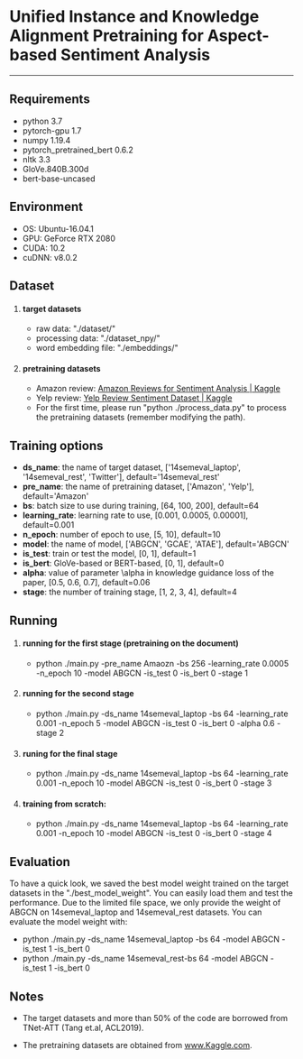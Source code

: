 # Unified Instance and Knowledge Alignment Pretraining for Aspect-based Sentiment Analysis

___

## Requirements

* python 3.7
* pytorch-gpu 1.7 
* numpy 1.19.4
* pytorch_pretrained_bert 0.6.2
* nltk 3.3 
* GloVe.840B.300d
* bert-base-uncased

## Environment

- OS: Ubuntu-16.04.1
- GPU: GeForce RTX 2080
- CUDA: 10.2
- cuDNN: v8.0.2

## Dataset

1. #### target datasets

    * raw data: "./dataset/"
    * processing data: "./dataset_npy/"
    * word embedding file: "./embeddings/"

2. #### pretraining datasets
   
    * Amazon review: [Amazon Reviews for Sentiment Analysis | Kaggle](https://www.kaggle.com/bittlingmayer/amazonreviews)
    * Yelp review: [Yelp Review Sentiment Dataset | Kaggle](https://www.kaggle.com/ilhamfp31/yelp-review-dataset)
    * For the first time, please run "python ./process_data.py" to process the pretraining datasets (remember modifying the path).

## Training options

- **ds_name**: the name of target dataset, ['14semeval_laptop', '14semeval_rest', 'Twitter'], default='14semeval_rest'
- **pre_name**: the name of pretraining dataset, ['Amazon', 'Yelp'], default='Amazon'
- **bs**: batch size to use during training, [64, 100, 200], default=64
- **learning_rate**: learning rate to use, [0.001, 0.0005, 0.00001], default=0.001
- **n_epoch**: number of epoch to use, [5, 10], default=10
- **model**: the name of model, ['ABGCN', 'GCAE', 'ATAE'], default='ABGCN'
- **is_test**:  train or test the model, [0, 1], default=1
- **is_bert**: GloVe-based or BERT-based, [0, 1], default=0
- **alpha**: value of parameter \alpha in knowledge guidance loss of the paper, [0.5, 0.6, 0.7], default=0.06
- **stage**: the number of training stage, [1, 2, 3, 4], default=4

## Running

1. #### running for the first stage (pretraining on the document) 
   
    * python ./main.py -pre_name Amaozn -bs 256 -learning_rate 0.0005 -n_epoch 10 -model ABGCN -is_test 0 -is_bert 0 -stage 1 


2. #### running for the second stage
   
    * python ./main.py -ds_name 14semeval_laptop -bs 64 -learning_rate 0.001 -n_epoch 5 -model ABGCN -is_test 0 -is_bert 0 -alpha 0.6 -stage 2  
    
3. #### runing for the final stage 
   
    * python ./main.py -ds_name 14semeval_laptop -bs 64 -learning_rate 0.001 -n_epoch 10 -model ABGCN -is_test 0 -is_bert 0 -stage 3
    
4. #### training from scratch: 
   
    * python ./main.py -ds_name 14semeval_laptop -bs 64 -learning_rate 0.001 -n_epoch 10 -model ABGCN -is_test 0 -is_bert 0 -stage 4

## Evaluation

To have a quick look, we saved the best model weight trained on the target datasets in the "./best_model_weight". You can easily load them and test the performance. Due to the limited file space, we only provide the weight of ABGCN on 14semeval_laptop and 14semeval_rest datasets. You can evaluate the model weight with:

- python ./main.py -ds_name 14semeval_laptop -bs 64  -model ABGCN -is_test 1 -is_bert 0 
- python ./main.py -ds_name 14semeval_rest-bs 64  -model ABGCN -is_test 1 -is_bert 0 

## Notes

- The target datasets and more than 50% of the code are borrowed from TNet-ATT (Tang et.al, ACL2019).

- The pretraining datasets are obtained from www.Kaggle.com.

